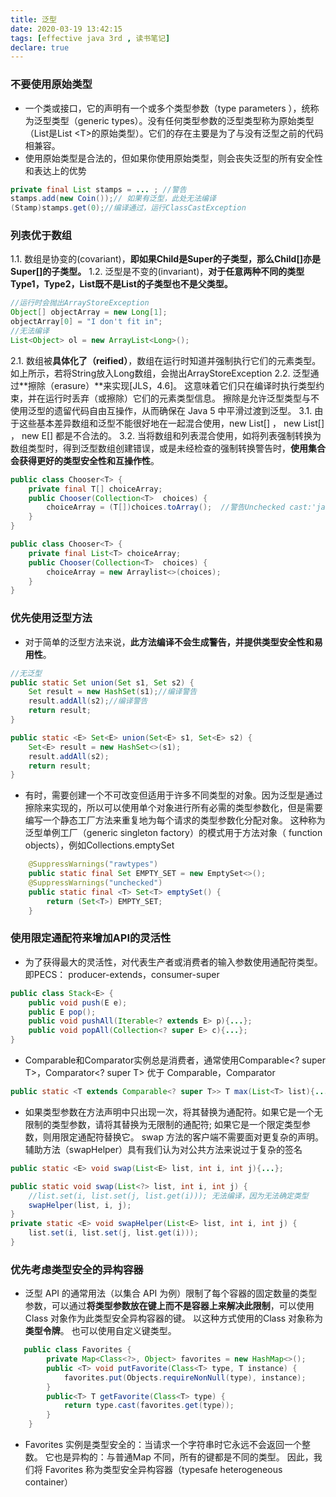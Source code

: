 ```yaml
---
title: 泛型
date: 2020-03-19 13:42:15
tags: [effective java 3rd , 读书笔记]
declare: true
---
```

### 不要使用原始类型
+ 一个类或接口，它的声明有一个或多个类型参数（type parameters ），统称为泛型类型（generic types）。没有任何类型参数的泛型类型称为原始类型（List是List &lt;T&gt;的原始类型）。它们的存在主要是为了与没有泛型之前的代码相兼容。
+ 使用原始类型是合法的，但如果你使用原始类型，则会丧失泛型的所有安全性和表达上的优势
```java
private final List stamps = ... ; //警告
stamps.add(new Coin());// 如果有泛型，此处无法编译
(Stamp)stamps.get(0);//编译通过，运行ClassCastException
```

### 列表优于数组
1.1. 数组是协变的(covariant)，**即如果Child是Super的子类型，那么Child[]亦是Super[]的子类型。**
1.2. 泛型是不变的(invariant)，**对于任意两种不同的类型Type1，Type2，List<Type1>既不是List<Type>的子类型也不是父类型。**
```java
//运行时会抛出ArrayStoreException
Object[] objectArray = new Long[1];
objectArray[0] = "I don't fit in";
//无法编译
List<Object> ol = new ArrayList<Long>();
```
<!-- more -->
2.1. 数组被**具体化了（reified）**，数组在运行时知道并强制执行它们的元素类型。如上所示，若将String放入Long数组，会抛出ArrayStoreException
2.2. 泛型通过**擦除（erasure）**来实现[JLS，4.6]。 这意味着它们只在编译时执行类型约束，并在运行时丢弃（或擦除）它们的元素类型信息。 擦除是允许泛型类型与不使用泛型的遗留代码自由互操作，从而确保在 Java 5 中平滑过渡到泛型。
3.1. 由于这些基本差异数组和泛型不能很好地在一起混合使用，new List<E>[] ， new
List<String>[] ， new E[] 都是不合法的。
3.2. 当将数组和列表混合使用，如将列表强制转换为数组类型时，得到泛型数组创建错误，或是未经检查的强制转换警告时，**使用集合会获得更好的类型安全性和互操作性**。
```java
public class Chooser<T> {
    private final T[] choiceArray;
    public Chooser(Collection<T>  choices) {
        choiceArray = (T[])choices.toArray();  //警告Unchecked cast:'java.lang.Object[]' to 'E[]'
    }
}

public class Chooser<T> {
    private final List<T> choiceArray;
    public Chooser(Collection<T>  choices) {
        choiceArray = new Arraylist<>(choices);
    }
}
```

### 优先使用泛型方法
+ 对于简单的泛型方法来说，**此方法编译不会生成警告，并提供类型安全性和易用性**。
```java
//无泛型
public static Set union(Set s1, Set s2) {
    Set result = new HashSet(s1);//编译警告
    result.addAll(s2);//编译警告
    return result;
}

public static <E> Set<E> union(Set<E> s1, Set<E> s2) {
    Set<E> result = new HashSet<>(s1);
    result.addAll(s2);
    return result;
}
```
+ 有时，需要创建一个不可改变但适用于许多不同类型的对象。因为泛型是通过擦除来实现的，所以可以使用单个对象进行所有必需的类型参数化，但是需要编写一个静态工厂方法来重复地为每个请求的类型参数化分配对象。 这种称为泛型单例工厂（generic singleton factory）的模式用于方法对象（ function objects），例如Collections.emptySet
```java
    @SuppressWarnings("rawtypes")
    public static final Set EMPTY_SET = new EmptySet<>();
    @SuppressWarnings("unchecked")
    public static final <T> Set<T> emptySet() {
        return (Set<T>) EMPTY_SET;
    }
```

### 使用限定通配符来增加API的灵活性
+ 为了获得最大的灵活性，对代表生产者或消费者的输入参数使用通配符类型。即PECS： producer-extends，consumer-super
```java
public class Stack<E> {
    public void push(E e);
    public E pop();
    public void pushAll(Iterable<? extends E> p){...};
    public void popAll(Collection<? super E> c){...};
}
```
+ Comparable和Comparator实例总是消费者，通常使用Comparable<? super T>，Comparator<? super T> 优于 Comparable<T>，Comparator<T>
```java
public static <T extends Comparable<? super T>> T max(List<T> list){...}
```
+ 如果类型参数在方法声明中只出现一次，将其替换为通配符。如果它是一个无限制的类型参数，请将其替换为无限制的通配符; 如果它是一个限定类型参数，则用限定通配符替换它。
swap 方法的客户端不需要面对更复杂的声明。辅助方法（swapHelper）具有我们认为对公共方法来说过于复杂的签名
```java
public static <E> void swap(List<E> list, int i, int j){...};

public static void swap(List<?> list, int i, int j) {
    //list.set(i, list.set(j, list.get(i))); 无法编译，因为无法确定类型
    swapHelper(list, i, j);
} 
private static <E> void swapHelper(List<E> list, int i, int j) {
    list.set(i, list.set(j, list.get(i)));
}
```

### 优先考虑类型安全的异构容器
+ 泛型 API 的通常用法（以集合 API 为例）限制了每个容器的固定数量的类型参数，可以通过**将类型参数放在键上而不是容器上来解决此限制**，可以使用 Class 对象作为此类型安全异构容器的键。 以这种方式使用的Class 对象称为**类型令牌**。 也可以使用自定义键类型。
```java
   public class Favorites {
        private Map<Class<?>, Object> favorites = new HashMap<>();
        public <T> void putFavorite(Class<T> type, T instance) {
            favorites.put(Objects.requireNonNull(type), instance);
        }
        public<T> T getFavorite(Class<T> type) {
            return type.cast(favorites.get(type));
        }
    }
```
+ Favorites 实例是类型安全的：当请求一个字符串时它永远不会返回一个整数。 它也是异构的：与普通Map 不同，所有的键都是不同的类型。 因此，我们将 Favorites 称为类型安全异构容器（typesafe heterogeneous container）
